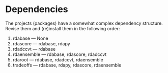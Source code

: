 # Dependencies

The projects (packages) have a somewhat complex dependency structure.
Revise them and (re)install them in the following order:

1. rdabase &#8212; None
2. rdascore &#8212; rdabase, rdapy
3. rdadccvt &#8212; rdabase
4. rdaensemble &#8212; rdabase, rdascore, rdadccvt
5. rdaroot &#8212; rdabase, rdadccvt, rdaensemble
6. tradeoffs &#8212; rdabase, rdapy, rdascore, rdaensemble